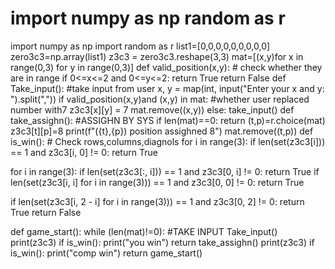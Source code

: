 # import numpy as np random as r
import numpy as np
import random as r
list1=[0,0,0,0,0,0,0,0,0]
zero3c3=np.array(list1)
z3c3 = zero3c3.reshape(3,3)
mat=[(x,y)for x in range(0,3) for y in range(0,3)]
def valid_position(x,y):
    # check whether they are in range
    if 0<=x<=2 and 0<=y<=2:
        return True
    return False
def Take_input():
    #take input from user
    x, y = map(int, input("Enter your x and y: ").split(","))
    if valid_position(x,y)and (x,y) in mat:
        #whether user replaced number with7
        z3c3[x][y] = 7
        mat.remove((x,y))
    else:
        take_input()
def take_assighn():
    #ASSIGHN BY SYS
    if len(mat)==0:
        return
    (t,p)=r.choice(mat)
    z3c3[t][p]=8
    print(f"({t},{p}) position assighned 8")
    mat.remove((t,p))
def is_win():
    # Check rows,columns,diagnols
    for i in range(3):
        if len(set(z3c3[i])) == 1 and z3c3[i, 0] != 0:
            return True

   for i in range(3):
        if len(set(z3c3[:, i])) == 1 and z3c3[0, i] != 0:
            return True
   if len(set(z3c3[i, i] for i in range(3))) == 1 and z3c3[0, 0] != 0:
        return True

   if len(set(z3c3[i, 2 - i] for i in range(3))) == 1 and z3c3[0, 2] != 0:
        return True
   return False

    
def game_start():
    while (len(mat)!=0):
    #TAKE INPUT
        Take_input()
        print(z3c3)
        if is_win():
            print("you win")
            return
        take_assighn()
        print(z3c3)
        if is_win():
            print("comp win")
            return
game_start()
